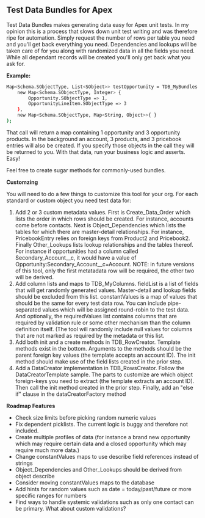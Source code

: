 Test Data Bundles for Apex
----

Test Data Bundles makes generating data easy for Apex unit tests.  In my opinion this is a process that slows down unit test writing and was therefore ripe for automation.  Simply request the number of rows per table you need and you'll get back everything you need.  Dependencies and lookups will be taken care of for you along with randomized data in all the fields you need.  While all dependant records will be created you'll only get back what you ask for.

**Example:**
```sh
Map<Schema.SObjectType, List<SObject>> testOpportunity = TDB_MyBundles.getBundle(
    new Map<Schema.SObjectType, Integer> {
        Opportunity.SObjectType => 1,
        OpportunityLineItem.SObjectType => 3
    },
    new Map<Schema.SObjectType, Map<String, Object>>{ }
);
```

That call will return a map containing 1 opportunity and 3 opportunity products.  In the background an account, 3 products, and 3 pricebook entries will also be created.  If you specify those objects in the call they will be returned to you.  With that data, run your business logic and asserts.  Easy!

Feel free to create sugar methods for commonly-used bundles.

**Customzing**

You will need to do a few things to customize this tool for your org.  For each standard or custom object you need test data for:

 1. Add 2 or 3 custom metadata values.  First is  Create_Data_Order which lists the order in which rows should be created.  For instance, accounts come before contacts.  Next is Object_Dependencies which lists the tables for which there are master-detail relationships.  For instance, PricebookEntry relies on foreign keys from Product2 and Pricebook2.  Finally Other_Lookups lists lookup relationships and the tables thereof.  For instance if opportunities had a column called Secondary_Account__c, it would have a value of Opportunity:Secondary_Account__c=Account.  NOTE: in future versions of this tool, only the first metatadata row will be required, the other two will be derived.
 1. Add column lists and maps to TDB_MyColumns. fieldList is a list of fields that will get randomly generated values.  Master-detail and lookup fields should be excluded from this list.  constantValues is a map of values that should be the same for every test data row.  You can include pipe-separated values which will be assigned round-robin to the test data.  And optionally, the requiredValues list contains columns that are required by validation rule or some other mechanism than the column definition itself.  (The tool will randomly include null values for columns that are not marked as required by the metadata or this list.
 1. Add both init and a create methods in TDB_RowCreator.  Template methods exist in the bottom.  Arguments to the methods should be the parent foreign key values (the template accepts an account ID).  The init method should make use of the field lists created in the prior step.
 1. Add a DataCreator implementation in TDB_RowsCreator.  Follow the DataCreatorTemplate sample.  The parts to customize are which object foreign-keys you need to extract (the template extracts an account ID).  Then call the init method created in the prior step.  Finally, add an "else if" clause in the dataCreatorFactory method


**Roadmap Features**

 - Check size limits before picking random numeric values
 - Fix dependent picklists.  The current logic is buggy and therefore not included.
 - Create multiple profiles of data (for instance a brand new opportunity which may require certain data and a closed opportunity which may require much more data.)
 - Change constantValues maps to use describe field references instead of strings
 - Object_Dependencies and Other_Lookups should be derived from object describe
 - Consider moving constantValues maps to the database
 - Add hints for random values such as date = today/past/future or more specific ranges for numbers
 - Find ways to handle systemic validations such as only one contact can be primary.  What about custom validations?
